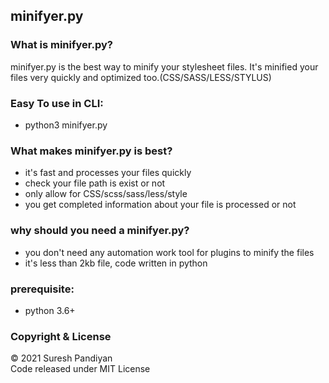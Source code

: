 ## minifyer.py

### What is minifyer.py?
minifyer.py is the best way to minify your stylesheet files. It's minified your files very quickly and optimized too.(CSS/SASS/LESS/STYLUS)


### Easy To use in CLI:
- python3 minifyer.py

### What makes minifyer.py is best?
- it's fast and processes your files quickly
- check your file path is exist or not
- only allow for CSS/scss/sass/less/style
- you get completed information about your file is processed or not

### why should you need a minifyer.py?
- you don't need any automation work tool for plugins to minify the files
- it's less than 2kb file, code written in python

### prerequisite:
- python 3.6+

### Copyright & License
© 2021 Suresh Pandiyan
<br>
Code released under MIT License
